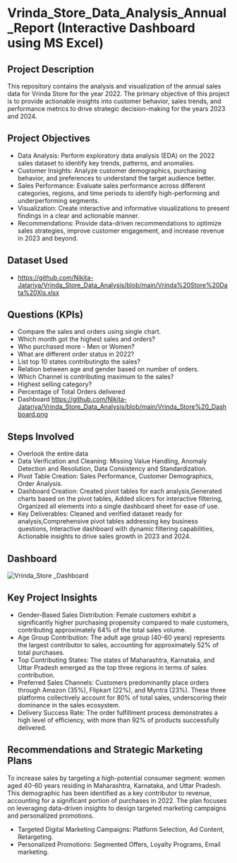 # Vrinda_Store_Data_Analysis_Annual_Report (Interactive Dashboard using MS Excel)
## Project Description
This repository contains the analysis and visualization of the annual sales data for Vrinda Store for the year 2022. The primary objective of this project is to provide actionable insights into customer behavior, sales trends, and performance metrics to drive strategic decision-making for the years 2023 and 2024.

## Project Objectives
- Data Analysis: Perform exploratory data analysis (EDA) on the 2022 sales dataset to identify key trends, patterns, and anomalies.
- Customer Insights: Analyze customer demographics, purchasing behavior, and preferences to understand the target audience better.
- Sales Performance: Evaluate sales performance across different categories, regions, and time periods to identify high-performing and underperforming segments.
- Visualization: Create interactive and informative visualizations to present findings in a clear and actionable manner.
- Recommendations: Provide data-driven recommendations to optimize sales strategies, improve customer engagement, and increase revenue in 2023 and beyond.

## Dataset Used
- https://github.com/Nikita-Jatariya/Vrinda_Store_Data_Analysis/blob/main/Vrinda%20Store%20Data%20Xls.xlsx

## Questions (KPIs)

- Compare the sales and orders using single chart.
- Which month got the highest sales and orders?
- Who purchased more - Men or Women?
- What are different order status in 2022?
- List top 10 states contributingto the sales?
- Relation between age and gender based on number of orders.
- Which Channel is contributing maximum to the sales?
- Highest selling category?
- Percentage of Total Orders delivered
- Dashboard https://github.com/Nikita-Jatariya/Vrinda_Store_Data_Analysis/blob/main/Vrinda_Store%20_Dashboard.png

## Steps Involved
- Overlook the entire data
- Data Verification and Cleaning: Missing Value Handling, Anomaly Detection and Resolution, Data Consistency and Standardization.
- Pivot Table Creation: Sales Performance, Customer Demographics, Order Analysis.
- Dashboard Creation: Created pivot tables for each analysis,Generated charts based on the pivot tables, Added slicers for interactive filtering, Organized all elements into a single dashboard sheet for ease of use.
- Key Deliverables: Cleaned and verified dataset ready for analysis,Comprehensive pivot tables addressing key business questions, Interactive dashboard with dynamic filtering capabilities, Actionable insights to drive sales growth in 2023 and 2024.

## Dashboard
![Vrinda_Store _Dashboard](https://github.com/user-attachments/assets/037abb40-b82d-426a-8996-795c762ad537)


## Key Project Insights
- Gender-Based Sales Distribution: Female customers exhibit a significantly higher purchasing propensity compared to male customers, contributing approximately 64% of the total sales volume.
- Age Group Contribution: The adult age group (40-60 years) represents the largest contributor to sales, accounting for approximately 52% of total purchases.
- Top Contributing States: The states of Maharashtra, Karnataka, and Uttar Pradesh emerged as the top three regions in terms of sales contribution.
- Preferred Sales Channels: Customers predominantly place orders through Amazon (35%), Flipkart (22%), and Myntra (23%). These three platforms collectively account for 80% of total sales, underscoring their dominance in the sales ecosystem.
- Delivery Success Rate: The order fulfillment process demonstrates a high level of efficiency, with more than 92% of products successfully delivered.

##  Recommendations and Strategic Marketing Plans
To increase sales by targeting a high-potential consumer segment: women aged 40-60 years residing in Maharashtra, Karnataka, and Uttar Pradesh. This demographic has been identified as a key contributor to revenue, accounting for a significant portion of purchases in 2022. The plan focuses on leveraging data-driven insights to design targeted marketing campaigns and personalized promotions.

- Targeted Digital Marketing Campaigns: Platform Selection, Ad Content, Retargeting.
- Personalized Promotions: Segmented Offers, Loyalty Programs, Email marketing.
